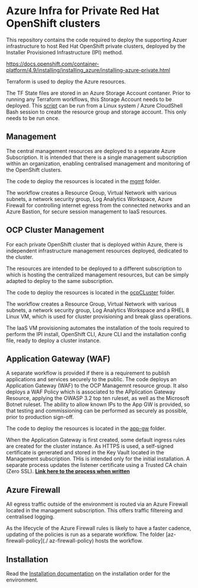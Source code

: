 # Azure Infra for Private Red Hat OpenShift clusters

This repository contains the code required to deploy the supporting Azuer infrastructure to host Red Hat OpenShift private clusters, deployed by the Installer Provisioned Infrastructure (IPI) method.

https://docs.openshift.com/container-platform/4.9/installing/installing_azure/installing-azure-private.html

Terraform is used to deploy the Azure resources.

The TF State files are stored in an Azure Storage Account contaner. Prior to running any Terraform workflows, this Storage Account needs to be deployed. This [script](./mgmt/deploy-tf-state.sh) can be run from a Linux system / Azure CloudShell Bash session to create the resource group and storage account. This only needs to be run once.

## Management

The central management resources are deployed to a separate Azure Subscription. It is intended that  there is a single management subscription within an organization, enabling centralised management and monitoring of the OpenShift clusters.

The code to deploy the resources is located in the [mgmt](./mgmt) folder.

The workflow creates a Resource Group, Virtual Network with various subnets, a network security group, Log Analytics Workspace, Azure Firewall for controlling internet egress from the connected networks and an Azure Bastion, for secure session management to IaaS resources.

## OCP Cluster Management

For each private OpenShift cluster that is deployed within Azure, there is independent infrastructure management resources deployed, dedicated to the cluster.

The resources are intended to be deployed to a different subscription to which is hosting the centralized management resources, but can be simply adapted to deploy to the same subscription.

The code to deploy the resources is located in the [ocpCLuster](./ocpCLuster) folder.

The workflow creates a Resource Group, Virtual Network with various subnets, a network security group, Log Analytics Workspace and a RHEL 8 Linux VM, which is used for cluster provisioning and break glass operations.

The IaaS VM provisioning automates the installation of the tools required to perform the IPI install, OpenShift CLI, Azure CLI and the installation config file, ready to deploy a cluster instance.

## Application Gateway (WAF)

A separate workflow is provided if there is a requirement to publish applications and services securely to the public. The code deploys an Application Gateway (WAF) to the OCP Managemnt resource group.  It also deploys a WAF Policy which is associated to the APplication Gateway Resource, applying the OWASP 3.2 top ten ruleset, as well as the Microsoft Botnet ruleset. The ability to allow known IPs to the App GW is provided, so that testing and commissioning can be performed as securely as possible, prior to production sign-off.

The code to deploy the resources is located in the [app-gw](./app-gw) folder.

When the Application Gateway is first created, some default ingress rules are created for the cluster instance. As HTTPS is used, a self-signed certificate is generated and stored in the Key Vault located in the Management subscription. THis is intended only for the initial installation. A separate process updates the listener certificate using a Trusted CA chain (Zero SSL). [**Link here to the process when written**](./README.md)


## Azure Firewall

All egress traffic outside of the environment is routed via an Azure Firewall located in the management subscription.  This offers traffic filtereing and centralised logging.

As the lifecycle of the Azure Firewall rules is likely to have a faster cadence, updating of the policies is run as a separate workflow. The folder [az-firewall-policy](./ az-firewall-policy) hosts the workflow.

## Installation 

Read the [Installation documentation](./docs/installation.md) on the installation order for the environment.